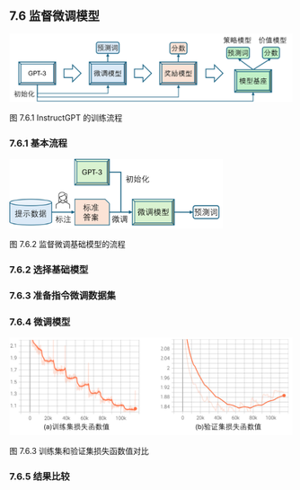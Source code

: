 
## 7.6 监督微调模型


<img src="./img/instruct_gpt.png" width=620>

图 7.6.1 InstructGPT 的训练流程


### 7.6.1 基本流程


<img src="./img/instruct_gpt_1.png" width=380>

图 7.6.2 监督微调基础模型的流程

### 7.6.2 选择基础模型


### 7.6.3 准备指令微调数据集

### 7.6.4 微调模型

<img src="./img/instruction_loss.png" >

图 7.6.3 训练集和验证集损失函数值对比


### 7.6.5 结果比较

